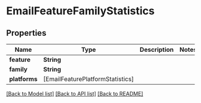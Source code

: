# EmailFeatureFamilyStatistics

## Properties
Name | Type | Description | Notes
------------ | ------------- | ------------- | -------------
**feature** | **String** |  | 
**family** | **String** |  | 
**platforms** | [EmailFeaturePlatformStatistics] |  | 

[[Back to Model list]](../README#documentation-for-models) [[Back to API list]](../README#documentation-for-api-endpoints) [[Back to README]](../README)


